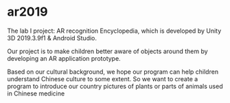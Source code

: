 # ar2019
The lab I project: AR recognition Encyclopedia, which is developed by Unity 3D 2019.3.9f1 &amp; Android Studio.

Our project is to make children better aware of objects around them by developing an AR application prototype.

Based on our cultural background, we hope our program can help children understand Chinese culture to some extent.
So we want to create a program to introduce our country pictures of plants or parts of animals used in Chinese medicine
